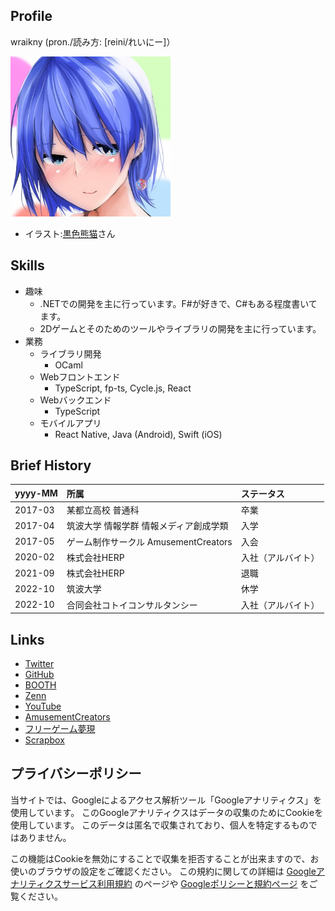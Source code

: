 ## Profile

wraikny (pron./読み方: [reini/れいにー]）

<img src="/images/wraikny/wraikny_illustration.jpg" width="256px">

- イラスト:[黒色熊猫](https://twitter.com/higumasyake)さん

## Skills

- 趣味
  - .NETでの開発を主に行っています。F#が好きで、C#もある程度書いてます。
  - 2Dゲームとそのためのツールやライブラリの開発を主に行っています。
- 業務
  - ライブラリ開発
    - OCaml
  - Webフロントエンド
    - TypeScript, fp-ts, Cycle.js, React
  - Webバックエンド
    - TypeScript
  - モバイルアプリ
    - React Native, Java (Android), Swift (iOS)


## Brief History

| yyyy-MM | 所属 | ステータス |
| --- | :--- | :--- |
| 2017-03 | 某都立高校 普通科 | 卒業
| 2017-04 | 筑波大学 情報学群 情報メディア創成学類 | 入学 |
| 2017-05 | ゲーム制作サークル AmusementCreators | 入会 |
| 2020-02 | 株式会社HERP | 入社（アルバイト） |
| 2021-09 | 株式会社HERP | 退職 |
| 2022-10 | 筑波大学 | 休学 |
| 2022-10 | 合同会社コトイコンサルタンシー | 入社（アルバイト）|

<!-- ## Member of
- [Pixiv SPRING BOOT CAMP 2019](https://internship.pixiv.co.jp/) 短期インターン 2019年春（1週間）
  - Unity
- [株式会社ぺあのしすてむ](https://irbank.net/mynumber/8180301021653) アルバイト 2019/9 ~ 2019/12
  - .NET Core, Xamarin, F#
 -->

## Links

- [Twitter](https://twitter.com/wraikny)
- [GitHub](https://github.com/wraikny)
- [BOOTH](https://wraikny.booth.pm)
- [Zenn](https://zenn.dev/wraikny)
- [YouTube](https://www.youtube.com/channel/UCZ9gPqMn0Vtd0NTIAQtrt2Q)
- [AmusementCreators](https://www.amusement-creators.info/authors/wraikny/)
- [フリーゲーム夢現](https://freegame-mugen.jp/cms/mt-cp.fcgi?__mode=view&blog_id=1&id=4393)
- [Scrapbox](https://scrapbox.io/wraikny/)

## プライバシーポリシー

当サイトでは、Googleによるアクセス解析ツール「Googleアナリティクス」を使用しています。
このGoogleアナリティクスはデータの収集のためにCookieを使用しています。
このデータは匿名で収集されており、個人を特定するものではありません。

この機能はCookieを無効にすることで収集を拒否することが出来ますので、お使いのブラウザの設定をご確認ください。
この規約に関しての詳細は
[Googleアナリティクスサービス利用規約](https://marketingplatform.google.com/about/analytics/terms/jp/)
のページや
[Googleポリシーと規約ページ](https://policies.google.com/technologies/ads?hl=ja)
をご覧ください。
